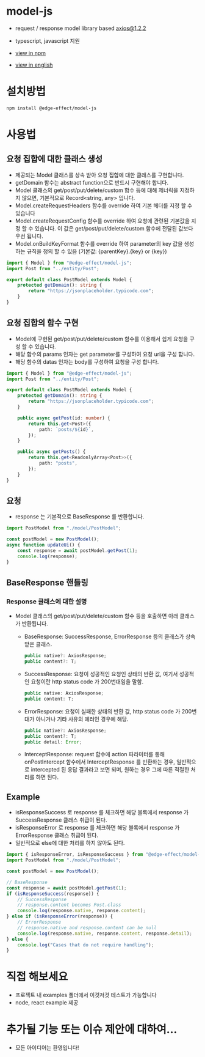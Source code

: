 # model-js

-   request / response model library based [axios@1.2.2](https://www.npmjs.com/package/axios)

-   typescript, javascript 지원

-   [view in npm](https://www.npmjs.com/package/@edge-effect/model-js)

-   [view in english](https://github.com/Team-EdgeEffect/model-js/blob/main/README.en-us.md)

# 설치방법

```bash
npm install @edge-effect/model-js
```

# 사용법

## 요청 집합에 대한 클래스 생성

-   제공되는 Model 클래스를 상속 받아 요청 집합에 대한 클래스를 구현합니다.
-   getDomain 함수는 abstract function으로 반드시 구현해야 합니다.
-   Model 클래스의 get/post/put/delete/custom 함수 등에 대해 제너릭을 지정하지 않으면, 기본적으로 Record<string, any> 입니다.
-   Model.createRequestHeaders 함수를 override 하여 기본 헤더를 지정 할 수 있습니다
-   Model.createRequestConfig 함수를 override 하여 요청에 관련된 기본값을 지정 할 수 있습니다. 이 값은 get/post/put/delete/custom 함수에 전달된 값보다 우선 됩니다.
-   Model.onBuildKeyFormat 함수를 override 하여 parameter의 key 값을 생성하는 규칙을 정의 할 수 있음 (기본값: {parentKey}.{key} or {key})

```typescript
import { Model } from "@edge-effect/model-js";
import Post from "../entity/Post";

export default class PostModel extends Model {
    protected getDomain(): string {
        return "https://jsonplaceholder.typicode.com";
    }
}
```

## 요청 집합의 함수 구현

-   Model에 구현된 get/post/put/delete/custom 함수를 이용해서 쉽게 요청을 구성 할 수 있습니다.
-   해당 함수의 params 인자는 get parameter를 구성하여 요청 url을 구성 합니다.
-   해당 함수의 datas 인자는 body를 구성하여 요청을 구성 합니다.

```typescript
import { Model } from "@edge-effect/model-js";
import Post from "../entity/Post";

export default class PostModel extends Model {
    protected getDomain(): string {
        return "https://jsonplaceholder.typicode.com";
    }

    public async getPost(id: number) {
        return this.get<Post>({
            path: `posts/${id}`,
        });
    }

    public async getPosts() {
        return this.get<ReadonlyArray<Post>>({
            path: "posts",
        });
    }
}
```

## 요청

-   response 는 기본적으로 BaseResponse 를 반환합니다.

```typescript
import PostModel from "./model/PostModel";

const postModel = new PostModel();
async function updateUi() {
    const response = await postModel.getPost(1);
    console.log(response);
}
```

## BaseResponse 핸들링

### Response 클래스에 대한 설명

-   Model 클래스의 get/post/put/delete/custom 함수 등을 호출하면 아래 클래스가 반환됩니다.

    -   BaseResponse: SuccessResponse, ErrorResponse 등의 클래스가 상속 받은 클래스.

        ```typescript
        public native?: AxiosResponse;
        public content?: T;
        ```

    -   SuccessResponse: 요청이 성공적인 요청인 상태의 반환 값, 여기서 성공적인 요청이란 http status code 가 200번대임을 말함.

        ```typescript
        public native: AxiosResponse;
        public content: T;
        ```

    -   ErrorResponse: 요청이 실패한 상태의 반환 값, http status code 가 200번대가 아니거나 기타 사유의 에러인 경우에 해당.

        ```typescript
        public native?: AxiosResponse;
        public content?: T;
        public detail: Error;
        ```

    -   InterceptResponse: request 함수에 action 파라미터를 통해 onPostIntercept 함수에서 InterceptResponse 를 반환하는 경우, 일반적으로 intercepted 된 응답 결과라고 보면 되며, 원하는 경우 그에 따른 적절한 처리를 하면 된다.

## Example

-   isResponseSuccess 로 response 를 체크하면 해당 블록에서 response 가 SuccessResponse 클래스 취급이 된다.
-   isResponseError 로 response 를 체크하면 해당 블록에서 response 가 ErrorResponse 클래스 취급이 된다.
-   일반적으로 else에 대한 처리를 하지 않아도 된다.

```typescript
import { isResponseError, isResponseSuccess } from "@edge-effect/model-js";
import PostModel from "./model/PostModel";

const postModel = new PostModel();

// BaseResponse
const response = await postModel.getPost(1);
if (isResponseSuccess(response)) {
    // SuccessResponse
    // response.content becomes Post.class
    console.log(response.native, response.content);
} else if (isResponseError(response)) {
    // ErrorResponse
    // response.native and response.content can be null
    console.log(response.native, response.content, response.detail);
} else {
    console.log("Cases that do not require handling");
}
```

# 직접 해보세요

-   프로젝트 내 examples 폴더에서 이것저것 테스트가 가능합니다
-   node, react example 제공

# 추가될 기능 또는 이슈 제안에 대하여...

-   모든 아이디어는 환영입니다!
